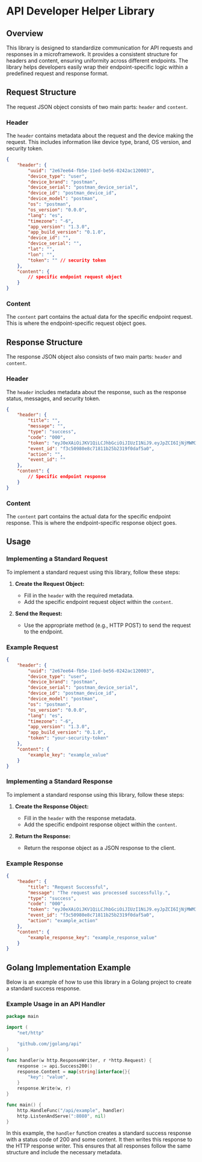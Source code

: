 # API Developer Helper Library

## Overview

This library is designed to standardize communication for API requests and responses in a microframework. It provides a consistent structure for headers and content, ensuring uniformity across different endpoints. The library helps developers easily wrap their endpoint-specific logic within a predefined request and response format.

## Request Structure

The request JSON object consists of two main parts: `header` and `content`.

### Header

The `header` contains metadata about the request and the device making the request. This includes information like device type, brand, OS version, and security token.

```json
{
    "header": {
        "uuid": "2e67ee64-fb5e-11ed-be56-0242ac120003",
        "device_type": "user",
        "device_brand": "postman",
        "device_serial": "postman_device_serial",
        "device_id": "postman_device_id",
        "device_model": "postman",
        "os": "postman",
        "os_version": "0.0.0",
        "lang": "es",
        "timezone": "-6",
        "app_version": "1.3.0",
        "app_build_version": "0.1.0",
        "device_id": "",
        "device_serial": "",
        "lat": "",
        "lon": "",
        "token": "" // security token
    },
    "content": {
        // specific endpoint request object
    }
}
```

### Content

The `content` part contains the actual data for the specific endpoint request. This is where the endpoint-specific request object goes.

## Response Structure

The response JSON object also consists of two main parts: `header` and `content`.

### Header

The `header` includes metadata about the response, such as the response status, messages, and security token.

```json
{
    "header": {
        "title": "",
        "message": "",
        "type": "success",
        "code": "000",
        "token": "eyJ0eXAiOiJKV1QiLCJhbGciOiJIUzI1NiJ9.eyJpZCI6IjNjMWM3ODBlLWQxMDAtNGEwZS05MTc3LTc1ZGRmY2Q0ZWU4MSIsInR5cGUiOiJhcHAiLCJleHAiOjE3MDkzOTQ0MTV9.f9I97DpJA1D2ahxq9-edCNnVOZVoLYBoQwuvAJf6F_8",
        "event_id": "f3c50980e8c71811b25b2319f0daf5a0",
        "action": "",
        "event_id": ""
    },
    "content": {
        // Specific endpoint response
    }
}
```

### Content

The `content` part contains the actual data for the specific endpoint response. This is where the endpoint-specific response object goes.

## Usage

### Implementing a Standard Request

To implement a standard request using this library, follow these steps:

1. **Create the Request Object:**
   - Fill in the `header` with the required metadata.
   - Add the specific endpoint request object within the `content`.

2. **Send the Request:**
   - Use the appropriate method (e.g., HTTP POST) to send the request to the endpoint.

### Example Request

```json
{
    "header": {
        "uuid": "2e67ee64-fb5e-11ed-be56-0242ac120003",
        "device_type": "user",
        "device_brand": "postman",
        "device_serial": "postman_device_serial",
        "device_id": "postman_device_id",
        "device_model": "postman",
        "os": "postman",
        "os_version": "0.0.0",
        "lang": "es",
        "timezone": "-6",
        "app_version": "1.3.0",
        "app_build_version": "0.1.0",
        "token": "your-security-token"
    },
    "content": {
        "example_key": "example_value"
    }
}
```

### Implementing a Standard Response

To implement a standard response using this library, follow these steps:

1. **Create the Response Object:**
   - Fill in the `header` with the response metadata.
   - Add the specific endpoint response object within the `content`.

2. **Return the Response:**
   - Return the response object as a JSON response to the client.

### Example Response

```json
{
    "header": {
        "title": "Request Successful",
        "message": "The request was processed successfully.",
        "type": "success",
        "code": "000",
        "token": "eyJ0eXAiOiJKV1QiLCJhbGciOiJIUzI1NiJ9.eyJpZCI6IjNjMWM3ODBlLWQxMDAtNGEwZS05MTc3LTc1ZGRmY2Q0ZWU4MSIsInR5cGUiOiJhcHAiLCJleHAiOjE3MDkzOTQ0MTV9.f9I97DpJA1D2ahxq9-edCNnVOZVoLYBoQwuvAJf6F_8",
        "event_id": "f3c50980e8c71811b25b2319f0daf5a0",
        "action": "example_action"
    },
    "content": {
        "example_response_key": "example_response_value"
    }
}
```

## Golang Implementation Example

Below is an example of how to use this library in a Golang project to create a standard success response.

### Example Usage in an API Handler

```go
package main

import (
	"net/http"

	"github.com/jgolang/api"
)

func handler(w http.ResponseWriter, r *http.Request) {
	response := api.Success200()
	response.Content = map[string]interface{}{
		"key": "value",
	}
	response.Write(w, r)
}

func main() {
	http.HandleFunc("/api/example", handler)
	http.ListenAndServe(":8080", nil)
}
```

In this example, the `handler` function creates a standard success response with a status code of 200 and some content. It then writes this response to the HTTP response writer. This ensures that all responses follow the same structure and include the necessary metadata.